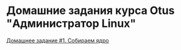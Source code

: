 # Домашние задания курса Otus "Администратор Linux"

[Домашнее задание #1. Собираем ядро](1/README.md)

